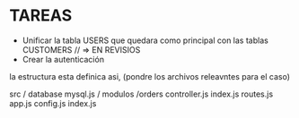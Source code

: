 # TAREAS

* Unificar la tabla USERS que quedara como principal con las tablas CUSTOMERS // => EN REVISIOS
* Crear la autenticación

la estructura esta definica asi, (pondre los archivos releavntes para el caso)


src / database
        mysql.js
    / modulos
        /orders
            controller.js
            index.js
            routes.js
    app.js
    config.js
    index.js

